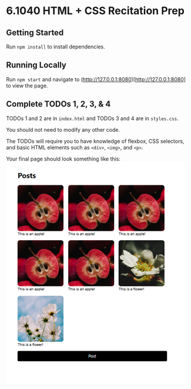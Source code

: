 # 6.1040 HTML + CSS Recitation Prep

## Getting Started

Run `npm install` to install dependencies.


## Running Locally

Run `npm start` and navigate to (http://127.0.0.1:8080)[http://127.0.0.1:8080] to view the page.


## Complete TODOs 1, 2, 3, & 4

TODOs 1 and 2 are in `index.html` and TODOs 3 and 4 are in `styles.css`. 

You should not need to modify any other code.

The TODOs will require you to have knowledge of flexbox, CSS selectors, and basic HTML elements such as `<div>`, `<img>`, and `<p>`. 

Your final page should look something like this: ![Final Page](./FinalImageGrid.png)
